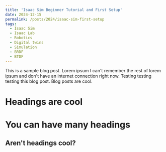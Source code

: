 ```yaml
---
title: 'Isaac Sim Beginner Tutorial and First Setup'
date: 2024-12-15
permalink: /posts/2024/isaac-sim-first-setup
tags:
  - Isaac Sim
  - Isaac Lab
  - Robotics
  - Digital twins
  - Simulation
  - BRDF
  - BTDF
---
```


This is a sample blog post. Lorem ipsum I can't remember the rest of lorem ipsum and don't have an internet connection right now. Testing testing testing this blog post. Blog posts are cool.

Headings are cool
======

You can have many headings
======

Aren't headings cool?
------